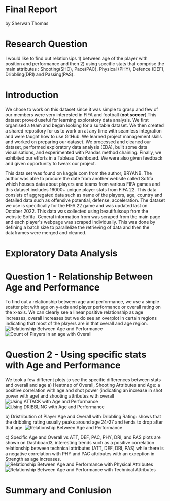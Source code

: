 # Final Report #
by Sherwan Thomas 

# Research Question
I would like to find out relationsips 1) between  age of the player with position and performance and then 2) using specific stats that comprise the main attributes : Shooting(SHO), Pace(PAC), Physical (PHY), Defence (DEF), Dribbling(DRI) and Passing(PAS).

# Introduction
We chose to work on this dataset since it was simple to grasp and few of our members were very interested in FIFA and football (**not soccer**).This dataset proved useful for learning exploratory data analysis. We first organised a team and began looking for a suitable dataset. We then created a shared repository for us to work on at any time with seamless integration and were taught how to use GitHub. We learned project management skills and worked on preparing our dataset. We processed and cleaned our dataset, performed exploratory data analysis (EDA), built some data visualisations, and experimented with Pandas method chaining. Finally, we exhibited our efforts in a Tableau Dashboard. We were also given feedback and given opportunity to tweak our project.

This data set was found on kaggle.com from the author, BRYANB. The author was able to procure the date from another website called Sofifa which houses data about players and teams from various FIFA games and this dataset includes 16000+ unique player stats from FIFA 22. This data consists of aggregated data such as name of the players, age, country and detailed data such as offensive potential, defense, acceleration. The dataset we use is specifically for the FIFA 22 game and was updated last on October 2022. This data was collected using beautifulsoup from the website Sofifa. General information from was scraped from the main page and each player's webpage was scraped individually. This was done by defining a batch size to parallelize the retrieving of data and then the dataframes were merged and cleaned.
 

# Exploratory Data Analysis

# Question 1 - Relationship Between Age and Performance
To find out a relationship between age and performance, we use a simple scatter plot with age on y-axis and player performance or overall rating on the x-axis.
We can clearly see a linear positive relationship as age increases, overall increases but we do see an overplot in certain regions indicating that most of the players are in that overall and age region.
![Relationship Between Age and Performance](../images/Analysis3/scatter1.png)
![Count of Players in an age with Overall](project-group28/images/Analysis3/barplot.png)

# Question 2 - Using specific stats with Age and Performance
We took a few different plots to see the specific differences between stats and overall and age
a) Heatmap of Overall, Shooting Attributes and Age: a positive correlation with age and shot power (indicating an increase in shot power with age) and shooting attributes with overall 
![Using ATTACK with Age and Performance](project-group28/images/Analysis3/heatmap.png)
![Using DRIBBLING with Age and Performance](project-group28/images/Analysis3/dribbling1.png)


b) Dristribution of Player Age and Overall with Dribbling Rating: shows that the dribbling rating usually peaks around age 24-27 and tends to drop after that age.
![Relationship Between Age and Performance](project-group28/images/Analysis3/heatmap.png)

c) Specific Age and Overall vs ATT, DEF, PAC, PHY, DRI, and PAS plots are shown on Dashboard3, interesting trends such as a positive correlation relationship between technical attributes (ATT, DEF, DRI, PAS) while there is a negative correlation with PHY and PAC attributes with an exception in Strength as age increases.
![Relationship Between Age and Performance with Physical Attributes](project-group28/images/Analysis3/tableau1.png)
![Relationship Between Age and Performance with Technical Attributes](project-group28/images/Analysis3/tableua2.png)


# Summary and Conlusion
